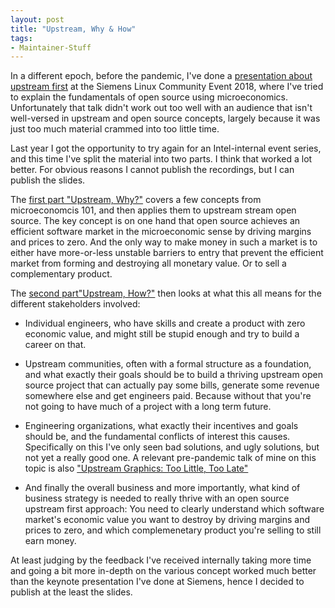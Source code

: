 ```yaml
---
layout: post
title: "Upstream, Why & How"
tags:
- Maintainer-Stuff
---
```

In a different epoch, before the pandemic, I've done a [presentation about
upstream first](/2019/05/upstream-first.html) at the Siemens Linux Community
Event 2018, where I've tried to explain the fundamentals of open source using
microeconomics. Unfortunately that talk didn't work out too well with an
audience that isn't well-versed in upstream and open source concepts, largely
because it was just too much material crammed into too little time.

Last year I got the opportunity to try again for an Intel-internal event series,
and this time I've split the material into two parts. I think that worked a lot
better. For obvious reasons I cannot publish the recordings, but I can publish
the slides.

The [first part "Upstream, Why?"](/slides/intel-gdansk-2023.pdf) covers a
few concepts from microeconomcis 101, and then applies them to upstream stream
open source. The key concept is on one hand that open source achieves an
efficient software market in the microeconomic sense by driving margins and
prices to zero. And the only way to make money in such a market is to either
have more-or-less unstable barriers to entry that prevent the efficient market
from forming and destroying all monetary value. Or to sell a complementary
product.

The [second part"Upstream, How?"](/slides/intel-gdansk-2023-part2.pdf) then
looks at what this all means for the different stakeholders involved:

- Individual engineers, who have skills and create a product with zero economic
  value, and might still be stupid enough and try to build a career on that.

- Upstream communities, often with a formal structure as a foundation, and what
  exactly their goals should be to build a thriving upstream open source project
  that can actually pay some bills, generate some revenue somewhere else and get
  engineers paid. Because without that you're not going to have much of a
  project with a long term future.

- Engineering organizations, what exactly their incentives and goals should
  be, and the fundamental conflicts of interest this causes. Specifically on
  this I've only seen bad solutions, and ugly solutions, but not yet a really
  good one. A relevant pre-pandemic talk of mine on this topic is also
  ["Upstream Graphics: Too Little, Too
  Late"](/2019/12/upstream-too-little-too-late.html)

- And finally the overall business and more importantly, what kind of business
  strategy is needed to really thrive with an open source upstream first
  approach: You need to clearly understand which software market's economic
  value you want to destroy by driving margins and prices to zero, and which
  complemenetary product you're selling to still earn money.

At least judging by the feedback I've received internally taking more time and
going a bit more in-depth on the various concept worked much better than the
keynote presentation I've done at Siemens, hence I decided to publish at the
least the slides.
